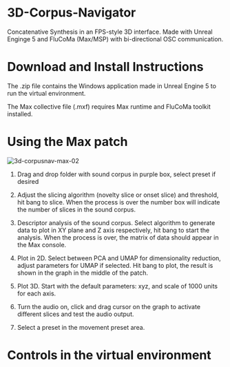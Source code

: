 # 3D-Corpus-Navigator
Concatenative Synthesis in an FPS-style 3D interface. Made with Unreal Enginge 5 and FluCoMa (Max/MSP) with bi-directional OSC communication.

# Download and Install Instructions

The .zip file contains the Windows application made in Unreal Engine 5 to run the virtual environment.

The Max collective file (.mxf) requires Max runtime and FluCoMa toolkit installed.

# Using the Max patch
![3d-corpusnav-max-02](https://github.com/user-attachments/assets/c83e0017-739d-4ab7-8256-5e5dd9ecf4a2)

1) Drag and drop folder with sound corpus in purple box, select preset if desired

2) Adjust the slicing algorithm (novelty slice or onset slice) and threshold, hit bang to slice. When the process is over the number box will indicate the number of slices in the sound corpus.

3) Descriptor analysis of the sound corpus. Select algorithm to generate data to plot in XY plane and Z axis respectively, hit bang to start the analysis. When the process is over, the matrix of data should appear in the Max console.

4) Plot in 2D. Select between PCA and UMAP for dimensionality reduction, adjust parameters for UMAP if selected. Hit bang to plot, the result is shown in the graph in the middle of the patch. 

5) Plot 3D. Start with the default parameters: xyz, and scale of 1000 units for each axis.

6) Turn the audio on, click and drag cursor on the graph to activate different slices and test the audio output.

7) Select a preset in the movement preset area.

# Controls in the virtual environment
